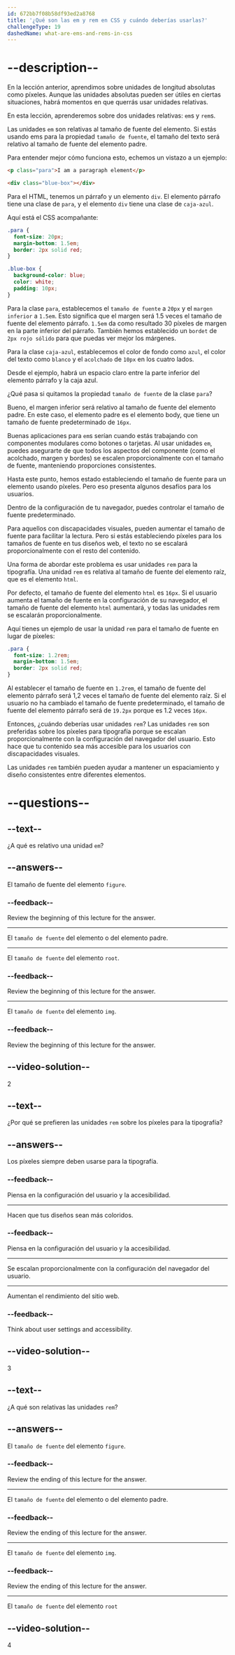 ```yaml
---
id: 672bb7f08b58df93ed2a8768
title: '¿Qué son las em y rem en CSS y cuándo deberías usarlas?'
challengeType: 19
dashedName: what-are-ems-and-rems-in-css
---
```


# --description--

En la lección anterior, aprendimos sobre unidades de longitud absolutas como píxeles. Aunque las unidades absolutas pueden ser útiles en ciertas situaciones, habrá momentos en que querrás usar unidades relativas.

En esta lección, aprenderemos sobre dos unidades relativas: `em`s y `rem`s.

Las unidades `em` son relativas al tamaño de fuente del elemento. Si estás usando ems para la propiedad `tamaño de fuente`, el tamaño del texto será relativo al tamaño de fuente del elemento padre.

Para entender mejor cómo funciona esto, echemos un vistazo a un ejemplo:

```html
<p class="para">I am a paragraph element</p>

<div class="blue-box"></div>
```

Para el HTML, tenemos un párrafo y un elemento `div`. El elemento párrafo tiene una clase de `para`, y el elemento `div` tiene una clase de `caja-azul`.

Aquí está el CSS acompañante:

```css
.para {
  font-size: 20px;
  margin-bottom: 1.5em;
  border: 2px solid red;
}

.blue-box {
  background-color: blue;
  color: white;
  padding: 10px;
}
```

Para la clase `para`, establecemos el `tamaño de fuente` a `20px` y el `margen inferior` a `1.5em`. Esto significa que el margen será 1.5 veces el tamaño de fuente del elemento párrafo. `1.5em` da como resultado 30 píxeles de margen en la parte inferior del párrafo. También hemos establecido un `bordet` de `2px rojo sólido` para que puedas ver mejor los márgenes.

Para la clase `caja-azul`, establecemos el color de fondo como `azul`, el color del texto como `blanco` y el `acolchado` de `10px` en los cuatro lados.

Desde el ejemplo, habrá un espacio claro entre la parte inferior del elemento párrafo y la caja azul.

¿Qué pasa si quitamos la propiedad `tamaño de fuente` de la clase `para`?

Bueno, el margen inferior será relativo al tamaño de fuente del elemento padre. En este caso, el elemento padre es el elemento body, que tiene un tamaño de fuente predeterminado de `16px`.

Buenas aplicaciones para `em`s serían cuando estás trabajando con componentes modulares como botones o tarjetas. Al usar unidades `em`, puedes asegurarte de que todos los aspectos del componente (como el acolchado, margen y bordes) se escalen proporcionalmente con el tamaño de fuente, manteniendo proporciones consistentes.

Hasta este punto, hemos estado estableciendo el tamaño de fuente para un elemento usando píxeles. Pero eso presenta algunos desafíos para los usuarios.

Dentro de la configuración de tu navegador, puedes controlar el tamaño de fuente predeterminado.

Para aquellos con discapacidades visuales, pueden aumentar el tamaño de fuente para facilitar la lectura. Pero si estás estableciendo píxeles para los tamaños de fuente en tus diseños web, el texto no se escalará proporcionalmente con el resto del contenido.

Una forma de abordar este problema es usar unidades `rem` para la tipografía. Una unidad `rem` es relativa al tamaño de fuente del elemento raíz, que es el elemento `html`.

Por defecto, el tamaño de fuente del elemento `html` es `16px`. Si el usuario aumenta el tamaño de fuente en la configuración de su navegador, el tamaño de fuente del elemento `html` aumentará, y todas las unidades rem se escalarán proporcionalmente.

Aquí tienes un ejemplo de usar la unidad `rem` para el tamaño de fuente en lugar de píxeles:

```css
.para {
  font-size: 1.2rem;
  margin-bottom: 1.5em;
  border: 2px solid red;
}
```

Al establecer el tamaño de fuente en `1.2rem`, el tamaño de fuente del elemento párrafo será 1,2 veces el tamaño de fuente del elemento raíz. Si el usuario no ha cambiado el tamaño de fuente predeterminado, el tamaño de fuente del elemento párrafo será de `19.2px` porque es 1.2 veces `16px`.

Entonces, ¿cuándo deberías usar unidades `rem`? Las unidades `rem` son preferidas sobre los píxeles para tipografía porque se escalan proporcionalmente con la configuración del navegador del usuario. Esto hace que tu contenido sea más accesible para los usuarios con discapacidades visuales.

Las unidades `rem` también pueden ayudar a mantener un espaciamiento y diseño consistentes entre diferentes elementos.

# --questions--

## --text--

¿A qué es relativo una unidad `em`?

## --answers--

El tamaño de fuente del elemento `figure`.

### --feedback--

Review the beginning of this lecture for the answer.

---

El `tamaño de fuente` del elemento o del elemento padre.

---

El `tamaño de fuente` del elemento `root`.

### --feedback--

Review the beginning of this lecture for the answer.

---

El `tamaño de fuente` del elemento `img`.

### --feedback--

Review the beginning of this lecture for the answer.

## --video-solution--

2

## --text--

¿Por qué se prefieren las unidades `rem` sobre los píxeles para la tipografía?

## --answers--

Los píxeles siempre deben usarse para la tipografía.

### --feedback--

Piensa en la configuración del usuario y la accesibilidad.

---

Hacen que tus diseños sean más coloridos.

### --feedback--

Piensa en la configuración del usuario y la accesibilidad.

---

Se escalan proporcionalmente con la configuración del navegador del usuario.

---

Aumentan el rendimiento del sitio web.

### --feedback--

Think about user settings and accessibility.

## --video-solution--

3

## --text--

¿A qué son relativas las unidades `rem`?

## --answers--

El `tamaño de fuente` del elemento `figure`.

### --feedback--

Review the ending of this lecture for the answer.

---

El `tamaño de fuente` del elemento o del elemento padre.

### --feedback--

Review the ending of this lecture for the answer.

---

El `tamaño de fuente` del elemento `img`.

### --feedback--

Review the ending of this lecture for the answer.

---

El `tamaño de fuente` del elemento `root`

## --video-solution--

4
